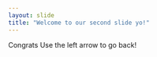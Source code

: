 ```yaml
---
layout: slide
title: "Welcome to our second slide yo!"
---
```

Congrats
Use the left arrow to go back!
